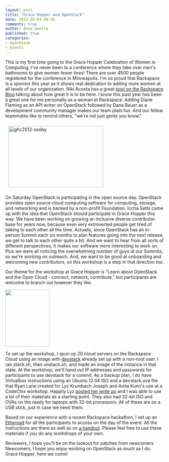 ```yaml
---
layout: post
title: "Grace Hopper and OpenStack"
date: 2013-10-04 08:56
comments: true
author: Anne Gentle
published: true
categories: 
- OpenStack
- Events
---
```


This is my first time going to the Grace Hopper Celebration of Women in Computing. I've never been to a conference where they take over men's bathrooms to give women fewer lines! There are over 4500 people registered for the conference in Minneapolis. I'm so proud that Rackspace is a sponsor this year as it shows real dedication to adding more women at all levels of our organization. Niki Acosta has a great <a href="http://www.rackspace.com/blog/think-big-drive-forward-inspiration-from-the-grace-hopper-celebration-for-women-in-computing/">post on the Rackspace Blog</a> talking about how great it is to be here. I know this past year has been a great one for me personally as a woman at Rackspace. Adding Diane Fleming as an API writer on OpenStack followed by Dana Bauer as a development community manager makes our team plain fun. And our fellow teammates like to remind others, "we're not just gents you know."

<!-- more -->
 
<a href="http://www.flickr.com/photos/50061538@N05/sets/72157631705761394/"><img class="size-medium wp-image-2094 alignleft" style="margin: 10px;" alt="ghc2012-osday" src="http://justwriteclick.com/blog/wp-content/uploads/2013/10/ghc2012-osday-300x193.jpg" width="300" height="193" /></a>

On Saturday OpenStack is participating in the open source day. OpenStack provides open source cloud computing software for computing, storage, and networking and is backed by a non-profit Foundation. Iccha Sethi came up with the idea that OpenStack should participate in Grace Hopper this way. We have been working on growing an inclusive diverse contributor base for years now, because even very extroverted people get tired of talking to each other all the time. Actually, since OpenStack has an in-person Summit each six months to plan features going into the next release, we get to talk to each other quite a bit. And we want to hear from all sorts of different perspectives, it makes our software more interesting to work on. Plus we were all noticing the overwhelming number of guys at our Summits, so we're working on outreach. And, we want to be good at onboarding and welcoming new contributors, so this workshop is a step in that direction too.
 
Our theme for the workshop at Grace Hopper is "Learn about OpenStack and the Open Cloud - connect, network, contribute," but participants are welcome to branch out however they like.
 
<a href="http://www.openstack.org/"><img class="alt= alignright" alt="" src="http://c0179577.cdn1.cloudfiles.rackspacecloud.com/learn-about-openstack-badge.png" width="140" height="180" /></a> 

To set up the workshop, I spun up 20 cloud servers on the Rackspace Cloud using an image with <a href="http://devstack.org">devstack</a> already set up with a non-root user. I ran stack.sh, then unstack.sh, and made an image of the instance in that state. At the workshop, we'll hand out IP addresses and passwords for participants to use devstack for a commit. As a backup plan, I do have Virtualbox instructions using an Ubuntu 12.04 ISO and a devstack.ova file that Ryan Lane created for Lyz Krumbach Joseph and Anita Kuno's use at a CodeChix workshop. Happily Lyz <a href="http://princessleia.com/journal/?p=8526">posted her write up</a> and I was able to use a lot of their materials as a starting point. They also had 32-bit ISO and OVAs on the ready for laptops with 32-bit processors. All of these are on a USB stick, just in case we need them.
 
Based on our experience with a recent Rackspace hackathon, I set up an <a href="https://etherpad.openstack.org/ghc-os">Etherpad</a> for all the participants to access on the day of the event. All the instructions are there as well as on <a href="http://a19e999582c631963c00-293d532ca4b5ec51129fea2cd359dfa9.r73.cf2.rackcdn.com/OpenStackWorkshopGHCOpenSourceDay_print.pdf">a handout</a>. Please feel free to use these materials if you do any workshops of your own.
 
Reviewers, I hope you'll be on the lookout for patches from newcomers. Newcomers, I hope you enjoy working on OpenStack as much as I do. Grace Hopper, here we come!
